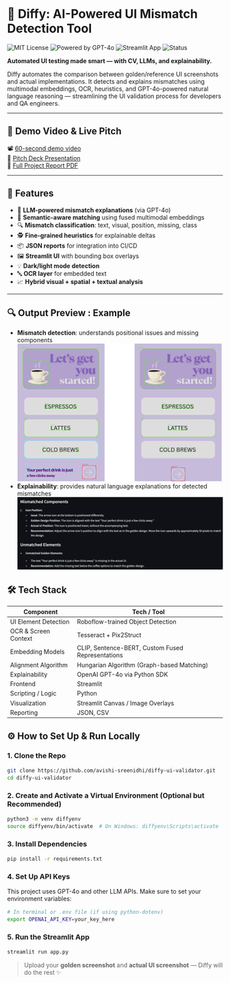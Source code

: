 # 🧠 Diffy: AI-Powered UI Mismatch Detection Tool

![MIT License](https://img.shields.io/badge/license-MIT-green)
![Powered by GPT-4o](https://img.shields.io/badge/powered%20by-GPT--4o-blue)
![Streamlit App](https://img.shields.io/badge/ui-built%20with%20streamlit-orange)
![Status](https://img.shields.io/badge/status-MVP-lightgrey)

**Automated UI testing made smart — with CV, LLMs, and explainability.**

Diffy automates the comparison between golden/reference UI screenshots and actual implementations. It detects and explains mismatches using multimodal embeddings, OCR, heuristics, and GPT-4o-powered natural language reasoning — streamlining the UI validation process for developers and QA engineers.

---

## 🚀 Demo Video & Live Pitch

📽️ [60-second demo video](https://drive.google.com/file/d/1G55l4D3xn2-Kune8iwAdB7zTYKc4b_Zy/view?usp=share_link)  
🧾 [Pitch Deck Presentation](https://drive.google.com/file/d/1974yOp8ihOkFINzDCCO99vyEypU_8J9H/view?usp=share_link)  
📑 [Full Project Report PDF](https://drive.google.com/file/d/1ixqT2REAk5_nsJdXZkuHcQ5PXb5Xy5jc/view?usp=share_link)


---

## 🧩 Features

- 🧠 **LLM-powered mismatch explanations** (via GPT-4o)
- 🧾 **Semantic-aware matching** using fused multimodal embeddings
- 🔍 **Mismatch classification**: text, visual, position, missing, class
- 🕵️ **Fine-grained heuristics** for explainable deltas
- 📦 **JSON reports** for integration into CI/CD
- 🖼️ **Streamlit UI** with bounding box overlays
- 💡 **Dark/light mode detection**
- 🔤 **OCR layer** for embedded text
- 📈 **Hybrid visual + spatial + textual analysis**

---

## 🔍 Output Preview : Example
- **Mismatch detection**: understands positional issues and missing components
![Mismatch](assets/example.png)
- **Explainability**: provides natural language explanations for detected mismatches
![Mismatch Explanation](assets/LLM_inference.png)

## 🛠️ Tech Stack

| Component            | Tech / Tool                                      |
|----------------------|--------------------------------------------------|
| UI Element Detection | Roboflow-trained Object Detection                |
| OCR & Screen Context | Tesseract + Pix2Struct                           |
| Embedding Models     | CLIP, Sentence-BERT, Custom Fused Representations|
| Alignment Algorithm  | Hungarian Algorithm (Graph-based Matching)       |
| Explainability       | OpenAI GPT-4o via Python SDK                     |
| Frontend             | Streamlit                                        |
| Scripting / Logic    | Python                                           |
| Visualization        | Streamlit Canvas / Image Overlays               |
| Reporting            | JSON, CSV                                        |


## ⚙️ How to Set Up & Run Locally

### 1. Clone the Repo

```bash
git clone https://github.com/avishi-sreenidhi/diffy-ui-validator.git
cd diffy-ui-validator
```

### 2. Create and Activate a Virtual Environment (Optional but Recommended)

```bash
python3 -m venv diffyenv
source diffyenv/bin/activate  # On Windows: diffyenv\Scripts\activate
```

### 3. Install Dependencies

```bash
pip install -r requirements.txt
```

### 4. Set Up API Keys

This project uses GPT-4o and other LLM APIs. Make sure to set your environment variables:

```bash
# In terminal or .env file (if using python-dotenv)
export OPENAI_API_KEY=your_key_here
```

### 5. Run the Streamlit App

```bash
streamlit run app.py
```

> Upload your **golden screenshot** and **actual UI screenshot** — Diffy will do the rest ✨



